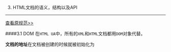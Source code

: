3. HTML文档的语义，结构以及API
------
[查看原规范>>](http://www.w3.org/TR/2014/REC-html5-20141028/dom.html)

####3.1 DOM
在`HTML UA`中，所有的`XML`和`HTML`文档都用`DOM`对象代替。

**文档的地址**在文档被创建的时候就被初始化为